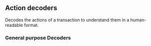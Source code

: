 ## Action decoders

Decodes the actions of a transaction to understand them in a human-readable format.

### General purpose Decoders